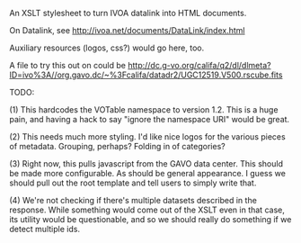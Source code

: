An XSLT stylesheet to turn IVOA datalink into HTML documents.

On Datalink, see http://ivoa.net/documents/DataLink/index.html

Auxiliary resources (logos, css?) would go here, too.

A file to try this out on could be
http://dc.g-vo.org/califa/q2/dl/dlmeta?ID=ivo%3A//org.gavo.dc/~%3Fcalifa/datadr2/UGC12519.V500.rscube.fits

TODO: 

(1) This hardcodes the VOTable namespace to version 1.2.  This is a huge pain,
and having a hack to say "ignore the namespace URI" would be great.

(2) This needs much more styling.  I'd like nice logos for the various
pieces of metadata.  Grouping, perhaps?  Folding in of categories?

(3) Right now, this pulls javascript from the GAVO data center.  This
should be made more configurable.  As should be general appearance.
I guess we should pull out the root template and tell users to simply
write that.

(4) We're not checking if there's multiple datasets described in the
response.  While something would come out of the XSLT even in that case,
its utility would be questionable, and so we should really do something
if we detect multiple ids.
